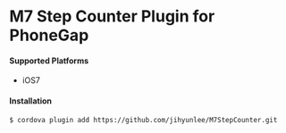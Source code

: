 M7 Step Counter Plugin for PhoneGap
=============


#### Supported Platforms
* iOS7


#### Installation
    $ cordova plugin add https://github.com/jihyunlee/M7StepCounter.git
